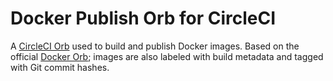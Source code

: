 # Docker Publish Orb for CircleCI

A [CircleCI Orb](https://circleci.com/docs/2.0/orb-intro/) used to build and publish Docker images. Based on the official [Docker Orb](https://circleci.com/orbs/registry/orb/circleci/docker); images are also labeled with build metadata and tagged with Git commit hashes.
